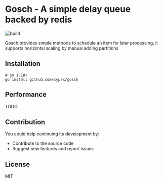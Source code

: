 # Gosch - A simple delay queue backed by redis

![build](https://github.com/cyprx/gosch/actions/workflows/go.yml/badge.svg)

Gosch provides simple methods to schedule an item for later processing, it supports horizontal scaling by manual adding partitions

## Installation
```shell
# go 1.18+
go install github.com/cyprx/gosch
```

## Performance
TODO

## Contribution
You could help continuing its development by:

- Contribute to the source code
- Suggest new features and report issues

## License
MIT
